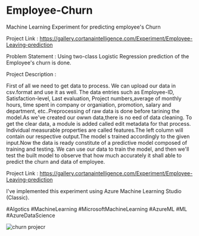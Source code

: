 # Employee-Churn
Machine Learning Experiment for predicting employee's Churn

Project Link : https://gallery.cortanaintelligence.com/Experiment/Employee-Leaving-prediction

Problem Statement :  Using two-class Logistic Regression prediction of the Employee's churn is done.

Project Description :
   
 First of all we need to get data to process. We can upload our data in csv.format and use it as well. The data entries such as Employee-ID, Satisfaction-level, Last evaluation, Project numbers,average of monthly hours, time spent in company or organiation, promotion, salary and department, etc..Preprocessing of raw data is done before tarining the model.As we've created our owwn data,there is no eed of data cleaning. To get the clear data, a module is added called edit metadata for that process. Individual measurable properties are called features.The left column will contain our respective output.The model s trained accordingly to the given input.Now the data is ready constitute of a predictive model composed of training and testing. We can use our data to train the model, and then we'll test the built model to observe that how much accurately it shall able to predict the churn and data of employee.
                 
Project Link :    https://gallery.cortanaintelligence.com/Experiment/Employee-Leaving-prediction

I've implemented this experiment using Azure Machine Learning Studio (Classic).

#Algotics #MachineLearning #MicrosoftMachineLearning #AzureML #ML #AzureDataScience

![churn projecr](https://user-images.githubusercontent.com/66632417/151772107-60d48785-2fb1-4ac7-b781-82c5cbf78d01.png)
